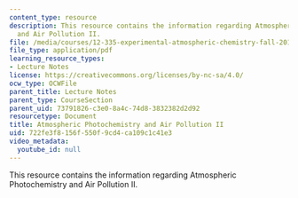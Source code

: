 ```yaml
---
content_type: resource
description: This resource contains the information regarding Atmospheric Photochemistry
  and Air Pollution II.
file: /media/courses/12-335-experimental-atmospheric-chemistry-fall-2014/722fe3f8156f550f9cd4ca109c1c41e3_MIT12_335F14_Lecture1_2.pdf
file_type: application/pdf
learning_resource_types:
- Lecture Notes
license: https://creativecommons.org/licenses/by-nc-sa/4.0/
ocw_type: OCWFile
parent_title: Lecture Notes
parent_type: CourseSection
parent_uid: 73791826-c3e0-8a4c-74d8-3832382d2d92
resourcetype: Document
title: Atmospheric Photochemistry and Air Pollution II
uid: 722fe3f8-156f-550f-9cd4-ca109c1c41e3
video_metadata:
  youtube_id: null
---
```

This resource contains the information regarding Atmospheric Photochemistry and Air Pollution II.